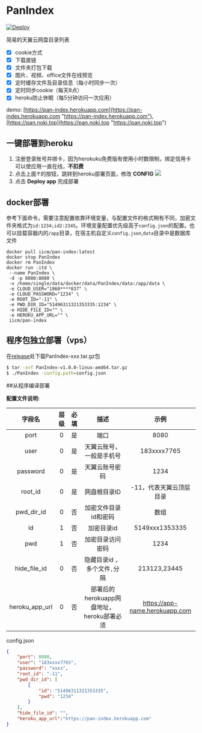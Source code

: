 # PanIndex
[![Deploy](https://www.herokucdn.com/deploy/button.png)](https://heroku.com/deploy?template=https://github.com/libsgh/PanIndex)

简易的天翼云网盘目录列表
- [x] cookie方式
- [x] 下载直链
- [x] 文件夹打包下载
- [x] 图片、视频、office文件在线预览
- [x] 定时缓存文件及目录信息（每小时同步一次）
- [x] 定时同步cookie（每天8点）
- [x] heroku防止休眠（每5分钟访问一次应用）

demo: [https://pan-index.herokuapp.com](https://pan-index.herokuapp.com "https://pan-index.herokuapp.com"),[https://pan.noki.top](https://pan.noki.top "https://pan.noki.top")
## 一键部署到heroku
1.  注册登录账号并绑卡，因为herokuku免费版有使用小时数限制，绑定信用卡可以使应用一直在线，**不扣费**
2.  点击上面↑的按钮，跳转到heroku部署页面，修改 **CONFIG**
![](https://raw.githubusercontent.com/libsgh/PanIndex/master/doc/1-2.png)
3. 点击 **Deploy app** 完成部署

## docker部署
参考下面命令，需要注意配置依靠环境变量，与配置文件的格式稍有不同，加密文件夹格式为`id:1234;id2:2345`。环境变量配置优先级高于`config.json`的配置。也可以挂载容器内的`/app`目录，在宿主机自定义`config.json`,`data`目录中是数据库文件
```
docker pull iicm/pan-index:latest
docker stop PanIndex
docker rm PanIndex
docker run -itd \
 --name PanIndex \
 -d -p 8080:8080 \
 -v /home/single/data/docker/data/PanIndex/data:/app/data \
 -e CLOUD_USER="1860****837" \
 -e CLOUD_PASSWORD="1234" \
 -e ROOT_ID="-11" \
 -e PWD_DIR_ID="51496311321353335:1234" \
 -e HIDE_FILE_ID="" \
 -e HEROKU_APP_URL="" \
 iicm/pan-index
```
## 程序包独立部署（vps）
在[release](https://github.com/libsgh/PanIndex/releases "release")处下载PanIndex-xxx.tar.gz包
```bash
$ tar -xvf PanIndex-v1.0.0-linux-amd64.tar.gz
$ ./PanIndex -config.path=config.json
```
##从程序编译部署


**配置文件说明:**

|  字段名 |  层级  | 必填  | 描述  | 示例  |
| :------------: | :------------:| :------------: | :------------: | :------------: |
|  port | 0  | 是 | 端口  | 8080  |
|  user | 0  | 是 | 天翼云账号，一般是手机号  | 183xxxx7765  |
|  password | 0  | 是 |  天翼云账号密码 |  1234 |
|  root_id |  0 | 是 | 网盘根目录ID  |  -11，代表天翼云顶层目录 |
| pwd_dir_id  | 0  | 否 | 加密文件目录id和密码  | 数组  |
| id  | 1  | 否 |  加密目录id |  5149xxx1353335 |
|  pwd |  1 | 否 |  加密目录访问密码 | 1234  |
|  hide_file_id |  0 | 否 |  隐藏目录id ，多个文件`,`分隔 | 213123,23445  |
|  heroku_app_url |  0 | 否 | 部署后的herokuapp网盘地址，heroku部署必须 | https://app-name.herokuapp.com  |

config.json
```json
{
    "port": 8080,
    "user": "183xxxx7765",
    "password": "xxxx",
    "root_id": "-11",
    "pwd_dir_id": [
        {
            "id": "51496311321353335",
            "pwd": "1234"
        }
    ],
    "hide_file_id": "",
    "heroku_app_url":"https://pan-index.herokuapp.com"
}
```